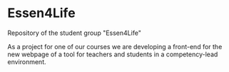 # Essen4Life
Repository of the student group "Essen4Life"

As a project for one of our courses we are developing a front-end for the new webpage of a tool for teachers and students in a competency-lead environment.
